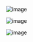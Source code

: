 ![image](https://github.com/geelabalakrishna/websiteurl/assets/70707659/c011849c-91e1-4878-be73-fd8a0f1e7883)


![image](https://github.com/geelabalakrishna/websiteurl/assets/70707659/80452cb3-2e2f-4153-9c13-7b24a647189a)

![image](https://github.com/geelabalakrishna/websiteurl/assets/70707659/2b630257-7d81-478f-b116-96dd0abda453)
